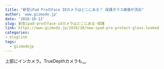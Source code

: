 ```yaml
---
title: "新型iPad ProのFace IDカメラはどこにある？ 保護ガラス画像が流出"
author: 'www.gizmodo.jp'
date: '2018-10-12'
slug: 新型ipad-proのface-idカメラはどこにある-保護
link: https://www.gizmodo.jp/2018/10/new-ipad-pro-protect-glass-leaked.html
categories:
- bloglink
tags:
  - gizmodojp
---
```


上部にインカメラ。TrueDepthカメラも[... <i class="fas fa-external-link-alt"></i>](https://www.gizmodo.jp/2018/10/new-ipad-pro-protect-glass-leaked.html)

